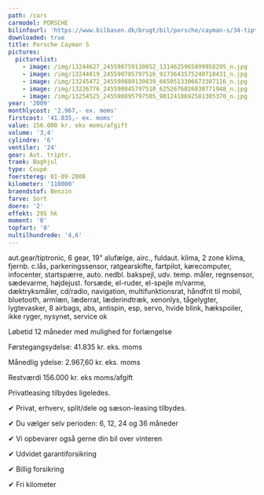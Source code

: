 ```yaml
---
path: /cars
carmodel: PORSCHE
bilinfourl: 'https://www.bilbasen.dk/brugt/bil/porsche/cayman-s/34-tiptr-2d/4251173'
downloaded: true
title: Porsche Cayman S
pictures:
  picturelist:
    - image: /img/13244627_245590759130852_1314625965099958295_n.jpg
    - image: /img/13244819_245590785797516_9173643575240718431_n.jpg
    - image: /img/13245472_245590889130839_6650513306673307116_n.jpg
    - image: /img/13226776_245590845797510_6252676026830771948_n.jpg
    - image: /img/13254525_245590895797505_9012418692581305370_n.jpg
year: '2009'
monthlycost: '2.967,- ex. moms'
firstcost: '41.835,- ex. moms'
value: 156.000 kr. eks moms/afgift
volume: '3,4'
cylindre: '6'
ventiler: '24'
gear: Aut. triptr.
traek: Baghjul
type: Coupé
foerstereg: 01-09-2008
kilometer: '110000'
braendstof: Benzin
farve: Sort
doere: '2'
effekt: 295 hk
moment: '0'
topfart: '0'
nultilhundrede: '4,6'
---
```

aut.gear/tiptronic, 6 gear, 19" alufælge, airc., fuldaut. klima, 2 zone klima, fjernb. c.lås, parkeringssensor, ratgearskifte, fartpilot, kørecomputer, infocenter, startspærre, auto. nedbl. bakspejl, udv. temp. måler, regnsensor, sædevarme, højdejust. forsæde, el-ruder, el-spejle m/varme, dæktryksmåler, cd/radio, navigation, multifunktionsrat, håndfrit til mobil, bluetooth, armlæn, læderrat, læderindtræk, xenonlys, tågelygter, lygtevasker, 8 airbags, abs, antispin, esp, servo, hvide blink, hækspoiler, ikke ryger, nysynet, service ok



Løbetid 12 måneder med mulighed for forlængelse 



Førstegangsydelse: 41.835 kr. eks. moms 

Månedlig ydelse: 2.967,60 kr. eks. moms

Restværdi 156.000 kr. eks moms/afgift 



Privatleasing tilbydes ligeledes.



✔ Privat, erhverv, split/dele og sæson-leasing tilbydes. 

✔ Du vælger selv perioden: 6, 12, 24 og 36 måneder

✔ Vi opbevarer også gerne din bil over vinteren 

✔ Udvidet garantiforsikring   

✔ Billig forsikring 

✔ Fri kilometer
